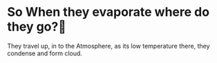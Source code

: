 # So When they evaporate where do they go?🤔

They travel up, in to the Atmosphere, as its low temperature there, they condense and form cloud.
